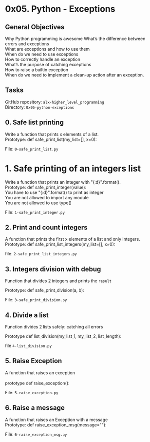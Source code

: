 # 0x05. Python - Exceptions
## General Objectives
<p> Why Python programming is awesome
What’s the difference between errors and exceptions
<br/>What are exceptions and how to use them
<br/>When do we need to use exceptions
<br/>How to correctly handle an exception
<br/>What’s the purpose of catching exceptions
<br/>How to raise a builtin exception
<br/>When do we need to implement a clean-up action after an exception.</p>

## Tasks

GitHub repository: ```alx-higher_level_programming```<br/>
Directory: ```0x05-python-exceptions```
## 0. Safe list printing
<p>
Write a function that prints x elements of a list.
<br/>
Prototype: def safe_print_list(my_list=[], x=0):
<br/>

File: ```0-safe_print_list.py```
</p>

# 1. Safe printing of an integers list
<p>
Write a function that prints an integer with "{:d}".format().
<br/>
Prototype: def safe_print_integer(value):
<br/>
You have to use "{:d}".format() to print as integer
<br/>You are not allowed to import any module
<br/>You are not allowed to use type()

File: ```1-safe_print_integer.py```
</p>

## 2. Print and count integers
<p>
A function that prints the first x elements of a list and only integers.
<br/>
Prototype: def safe_print_list_integers(my_list=[], x=0):
<br/>

file: ```2-safe_print_list_integers.py```
</p>

## 3. Integers division with debug
<p>

Function that divides 2 integers and prints the ```result```
<br/>

Prototype: def safe_print_division(a, b):
<br/>

File: ```3-safe_print_division.py```
</p>

## 4. Divide a list
<p>
Function divides 2 lists safely: catching all errors<br/>

Prototype def list_division(my_list_1, my_list_2, list_length):<br/>

file ```4-list_division.py```
</p>

## 5. Raise Exception
<p>
A function that raises an exception<br/>
<br/>prototype def raise_exception():
<br/>

File: ```5-raise_exception.py```
</p>

## 6. Raise a message
<p>
A function that raises an Exception with a message
<br/>Prototype: def raise_exception_msg(message=""):
<br/>

File: ```6-raise_exception_msg.py```
</p>
